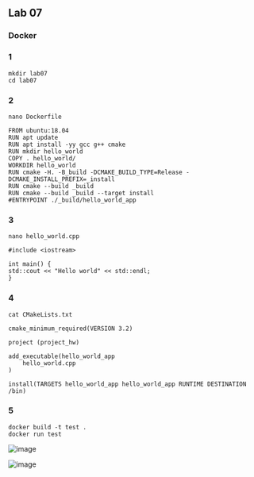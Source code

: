 ## Lab 07
### Docker
### 1 
```
mkdir lab07
cd lab07
```
### 2 
```
nano Dockerfile

FROM ubuntu:18.04 
RUN apt update 
RUN apt install -yy gcc g++ cmake 
RUN mkdir hello_world 
COPY . hello_world/ 
WORKDIR hello_world 
RUN cmake -H. -B_build -DCMAKE_BUILD_TYPE=Release -DCMAKE_INSTALL_PREFIX=_install 
RUN cmake --build _build 
RUN cmake --build _build --target install 
#ENTRYPOINT ./_build/hello_world_app 
```
### 3
```
nano hello_world.cpp

#include <iostream> 
 
int main() { 
std::cout << "Hello world" << std::endl; 
}
```
### 4
```
cat CMakeLists.txt

cmake_minimum_required(VERSION 3.2) 
 
project (project_hw) 
 
add_executable(hello_world_app 
    hello_world.cpp 
) 
 
install(TARGETS hello_world_app hello_world_app RUNTIME DESTINATION /bin)
```
### 5
```
docker build -t test .
docker run test
```
![image](https://user-images.githubusercontent.com/109910115/234849532-a1af6c46-7027-410b-b395-6770c272cab7.png)

![image](https://user-images.githubusercontent.com/109910115/234849639-754aa5d7-f414-4380-8fe0-edf1bda5a461.png)
